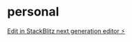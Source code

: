 # personal

[Edit in StackBlitz next generation editor ⚡️](https://stackblitz.com/~/github.com/kyle-c/personal)
